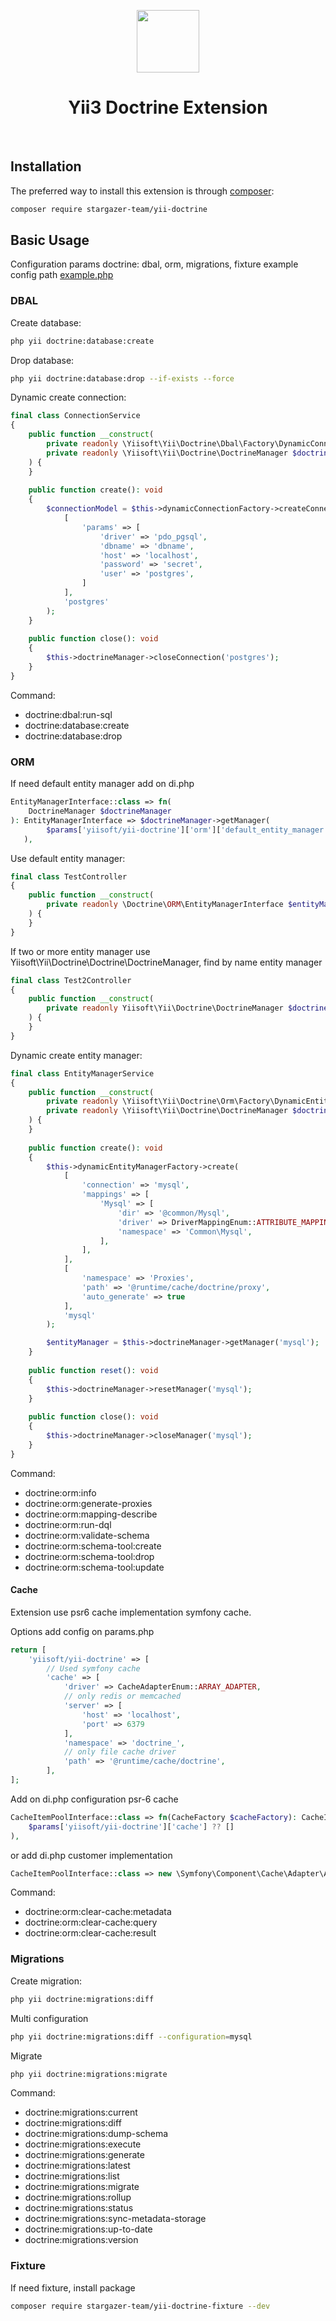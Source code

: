 <p align="center">
    <a href="https://github.com/yiisoft" target="_blank">
        <img src="https://avatars0.githubusercontent.com/u/993323" height="100px">
    </a>
    <h1 align="center">Yii3 Doctrine Extension</h1>
    <br>
</p>


Installation
------------

The preferred way to install this extension is through [composer](http://getcomposer.org/download/):

```bash
composer require stargazer-team/yii-doctrine
```

Basic Usage
-----------

Configuration params doctrine: dbal, orm, migrations, fixture example config path [example.php](config/example.php)

### DBAL

Create database:
```bash
php yii doctrine:database:create
```

Drop database:
```bash
php yii doctrine:database:drop --if-exists --force
```

Dynamic create connection:
```php
final class ConnectionService
{
    public function __construct(
        private readonly \Yiisoft\Yii\Doctrine\Dbal\Factory\DynamicConnectionFactory $dynamicConnectionFactory,
        private readonly \Yiisoft\Yii\Doctrine\DoctrineManager $doctrineManager,
    ) {
    }
    
    public function create(): void
    {
        $connectionModel = $this->dynamicConnectionFactory->createConnection(
            [
                'params' => [
                    'driver' => 'pdo_pgsql',
                    'dbname' => 'dbname',
                    'host' => 'localhost',
                    'password' => 'secret',
                    'user' => 'postgres',
                ]
            ],
            'postgres'
        );
    }
    
    public function close(): void
    {
        $this->doctrineManager->closeConnection('postgres');
    }
}
```

Command:
 - doctrine:dbal:run-sql
 - doctrine:database:create
 - doctrine:database:drop

### ORM

If need default entity manager add on di.php

```php
EntityManagerInterface::class => fn(
    DoctrineManager $doctrineManager
): EntityManagerInterface => $doctrineManager->getManager(
        $params['yiisoft/yii-doctrine']['orm']['default_entity_manager'] ?? DoctrineManager::DEFAULT_ENTITY_MANAGER
   ),
```

Use default entity manager:
```php
final class TestController
{
    public function __construct(
        private readonly \Doctrine\ORM\EntityManagerInterface $entityManager,
    ) {
    }
}
```

If two or more entity manager use Yiisoft\Yii\Doctrine\Doctrine\DoctrineManager, find by name entity manager
```php
final class Test2Controller
{
    public function __construct(
        private readonly Yiisoft\Yii\Doctrine\DoctrineManager $doctrineManager,
    ) {
    }
}
```

Dynamic create entity manager:
```php
final class EntityManagerService
{
    public function __construct(
        private readonly \Yiisoft\Yii\Doctrine\Orm\Factory\DynamicEntityManagerFactory $dynamicEntityManagerFactory,
        private readonly \Yiisoft\Yii\Doctrine\DoctrineManager $doctrineManager
    ) {
    }
    
    public function create(): void
    {
        $this->dynamicEntityManagerFactory->create(
            [
                'connection' => 'mysql',
                'mappings' => [
                    'Mysql' => [
                        'dir' => '@common/Mysql',
                        'driver' => DriverMappingEnum::ATTRIBUTE_MAPPING,
                        'namespace' => 'Common\Mysql',
                    ],
                ],
            ],
            [
                'namespace' => 'Proxies',
                'path' => '@runtime/cache/doctrine/proxy',
                'auto_generate' => true
            ],
            'mysql'
        );

        $entityManager = $this->doctrineManager->getManager('mysql');
    }
    
    public function reset(): void
    {
        $this->doctrineManager->resetManager('mysql');
    }
    
    public function close(): void
    {
        $this->doctrineManager->closeManager('mysql');
    }
}
```

Command:
 - doctrine:orm:info
 - doctrine:orm:generate-proxies
 - doctrine:orm:mapping-describe
 - doctrine:orm:run-dql
 - doctrine:orm:validate-schema
 - doctrine:orm:schema-tool:create
 - doctrine:orm:schema-tool:drop
 - doctrine:orm:schema-tool:update

#### Cache

Extension use psr6 cache implementation symfony cache.

Options add config on params.php

```php
return [
    'yiisoft/yii-doctrine' => [
        // Used symfony cache
        'cache' => [
            'driver' => CacheAdapterEnum::ARRAY_ADAPTER,
            // only redis or memcached
            'server' => [
                'host' => 'localhost',
                'port' => 6379
            ],
            'namespace' => 'doctrine_',
            // only file cache driver
            'path' => '@runtime/cache/doctrine',
        ],
];
```
Add on di.php configuration psr-6 cache
```php
CacheItemPoolInterface::class => fn(CacheFactory $cacheFactory): CacheItemPoolInterface => $cacheFactory->create(
    $params['yiisoft/yii-doctrine']['cache'] ?? []
),
```
or add di.php customer implementation

```php
CacheItemPoolInterface::class => new \Symfony\Component\Cache\Adapter\ArrayAdapter(),
```

Command:
 - doctrine:orm:clear-cache:metadata
 - doctrine:orm:clear-cache:query
 - doctrine:orm:clear-cache:result

### Migrations
Create migration:
```bash
php yii doctrine:migrations:diff
```
Multi configuration
```bash
php yii doctrine:migrations:diff --configuration=mysql
```

Migrate
```bash
php yii doctrine:migrations:migrate
```
Command:
 - doctrine:migrations:current
 - doctrine:migrations:diff
 - doctrine:migrations:dump-schema
 - doctrine:migrations:execute
 - doctrine:migrations:generate
 - doctrine:migrations:latest
 - doctrine:migrations:list
 - doctrine:migrations:migrate
 - doctrine:migrations:rollup
 - doctrine:migrations:status
 - doctrine:migrations:sync-metadata-storage
 - doctrine:migrations:up-to-date
 - doctrine:migrations:version

### Fixture
If need fixture, install package
```bash
composer require stargazer-team/yii-doctrine-fixture --dev
```
